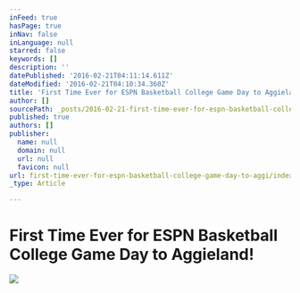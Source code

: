```yaml
---
inFeed: true
hasPage: true
inNav: false
inLanguage: null
starred: false
keywords: []
description: ''
datePublished: '2016-02-21T04:11:14.611Z'
dateModified: '2016-02-21T04:10:34.360Z'
title: 'First Time Ever for ESPN Basketball College Game Day to Aggieland!'
author: []
sourcePath: _posts/2016-02-21-first-time-ever-for-espn-basketball-college-game-day-to-aggi.md
published: true
authors: []
publisher:
  name: null
  domain: null
  url: null
  favicon: null
url: first-time-ever-for-espn-basketball-college-game-day-to-aggi/index.html
_type: Article

---
```

# First Time Ever for ESPN Basketball College Game Day to Aggieland!
![](https://s3-us-west-2.amazonaws.com/the-grid-img/p/df72d51171409ca7d8ad55d86398134aa0d74653.jpg)